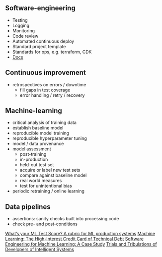 ## Software-engineering
- Testing
- Logging
- Monitoring
- Code review
- Automated continuous deploy
- Standard project template
- Standards for ops, e.g. terraform, CDK
- [Docs](https://www.sohamkamani.com/blog/how-to-write-good-documentation/)

## Continuous improvement
- retrospectives on errors / downtime
  - fill gaps in test coverage
  - error handling / retry / recovery

## Machine-learning
- critical analysis of training data
- establish baseline model
- reproducible model training
- reproducible hyperparameter tuning
- model / data provenance
- model assessment
  - post-training
  - in-production
  - held-out test set
  - acquire or label new test sets
  - compare against baseline model
  - real world measures
  - test for unintentional bias
- periodic retraining / online learning

## Data pipelines
- assertions: sanity checks built into processing code
- check pre- and post-conditions



[What’s your ML Test Score? A rubric for ML production systems][1]
[Machine Learning: The High-Interest Credit Card of Technical Debt][2]
[Software Engineering for Machine Learning: A Case Study][3]
[Trials and Tribulations of Developers of Intelligent Systems][4]

[1]: https://ai.google/research/pubs/pub45742
[2]: https://ai.google/research/pubs/pub43146
[3]: https://www.microsoft.com/en-us/research/uploads/prod/2019/03/amershi-icse-2019_Software_Engineering_for_Machine_Learning.pdf
[4]: http://web.engr.oregonstate.edu/~burnett/reprints.html




